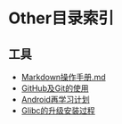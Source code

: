 # Other目录索引

## 工具
* [Markdown操作手册.md](Markdown操作手册.md)
* [GitHub及Git的使用](GitHub及Git的使用.md)
* [Android再学习计划](Android再学习计划.md)
* [Glibc的升级安装过程](Glibc的升级安装过程.md)
